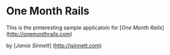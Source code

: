 # One Month Rails

This is the pinteresting sample applicatoin for 
[*One Month Rails*] (http://onemonthrails.com)

by [*Jamie Sinnett*] (http://jsinnett.com)